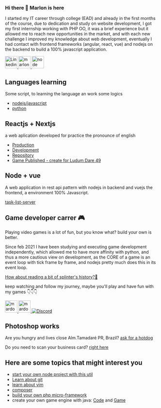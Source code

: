 ### Hi there 👋 Marlon is here

I started my IT career through college (EAD) and already in the first months of the course, due to dedication and study on website development, I got my first internship working with PHP OO, it was a brief experience but it allowed me to reach new opportunities in the market, and with each new challenge I improved my knowledge about web development, eventually I had contact with frontend frameworks (angular, react, vue) and nodejs on the backend to build a 100% javascript application.
  
<p align="left">
  <a href="https://www.linkedin.com/in/mrcardoso/" target="_blank" title="Linkedin Contact">
    <img src="https://www.vectorlogo.zone/logos/linkedin/linkedin-icon.svg" alt="Linkedin" width="40" />
  </a>
  <a href="https://www.instagram.com/mus2cardoso/" target="_blank" title="Instagram Contact">
    <img src="https://www.vectorlogo.zone/logos/instagram/instagram-icon.svg" alt="marlon" width="40" />
  </a>
  <a href="https://www.npmjs.com/~mrcardoso" target="_blank" title="Node skills">
    <img src="https://www.vectorlogo.zone/logos/npmjs/npmjs-ar21.svg" alt="node" width="40" />
  </a>
</p>



## Languages learning
Some script, to learning the language an work some logics
* [nodejs/javascript](https://github.com/MRCardoso/node-stuffs)
* [python](https://github.com/MRCardoso/python-stuffs)

## Reactjs + Nextjs
a web aplication developed for practice the pronounce of english
* [Production](https://megrolang.com.br/) 
* [Development](https://migrate-lang-git-develop-mrcardoso.vercel.app/)
* [Repository](https://github.com/MRCardoso/migrate-lang)
* [Game Published - create for Ludum Dare 49](https://mardozux.itch.io/the-imaginner)

## Node + vue
A web application in rest api pattern with nodejs in backend and vuejs the frontend, a environment 100% Javascript.

[task-list-server](https://github.com/MRCardoso/task-list-server)

## Game developer carrer 🎮
Playing video games is a lot of fun, but you know what? build your own is better.
  
Since feb 2021 I have been studying and executing game development independently, which allowed me to have more affinity with python, and thus a more cautious view on development, as the CORE of a game is an event loop with tick frame by frame, and nodejs pretty much does this in its event loop.

[How about reading a bit of splinter's history?📜](https://from-first-trip.s3.amazonaws.com/public/mardozux/stories/splinter-soul.pdf)

keep watching and follow my journey, maybe you'll play and have fun with my games 👇👇👇
<p align="left">
  <a href="https://mardozux.itch.io/">
    <img src="https://from-first-trip.s3.amazonaws.com/public/mardozux/logo.png" alt="mardozux" width="40" />
  </a>
  <a href="https://instagram.com/mardozux">
    <img src="https://www.vectorlogo.zone/logos/instagram/instagram-icon.svg" alt="mardozux" width="40" />
  </a>
  <a href="https://discord.gg/f8jvAR7srC" title="Discord Server">
    <img alt="Discord" src="https://img.shields.io/discord/822485993889857579">
  </a>
</p>




## Photoshop works
Are you hungry and lives close Alm.Tamadaré PR, Brazil? [ask for a hotdog](https://from-first-trip.s3.amazonaws.com/public/jhon-jhon-hot-dog/digital-menu.pdf)

Do you need to scan your business card? [right here](https://from-first-trip.s3.amazonaws.com/public/playfast/visit-card.pdf)

## Here are some topics that might interest you 
* [start your own node project with this util](https://github.com/MRCardoso/nodeevel)
* [Learn about git](https://github.com/MRCardoso/git-code)
* [learn about vim](https://github.com/MRCardoso/mcvim)
* [composer](https://github.com/MRCardoso/oficina-composer)
* [build your own php micro-framework](https://github.com/MRCardoso/virtual-notebook)
* create your own game engine with java: [Code](https://bitbucket.org/mrcmasters/hatter-coin) and [Game](https://mardozux.itch.io/hatter-coin-guy)

<!--
**MRCardoso/MRCardoso** is a ✨ _special_ ✨ repository because its `README.md` (this file) appears on your GitHub profile.

Here are some ideas to get you started:

- 🔭 I’m currently working on ...
- 🌱 I’m currently learning ...
- 👯 I’m looking to collaborate on ...
- 🤔 I’m looking for help with ...
- 💬 Ask me about ...
- 📫 How to reach me: ...
- 😄 Pronouns: ...
- ⚡ Fun fact: ...
-->
